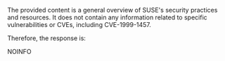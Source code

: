 The provided content is a general overview of SUSE's security practices and resources. It does not contain any information related to specific vulnerabilities or CVEs, including CVE-1999-1457.

Therefore, the response is:

NOINFO